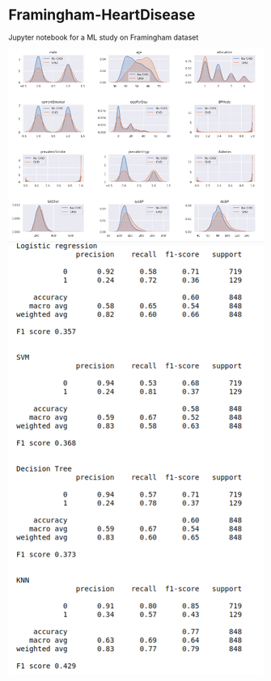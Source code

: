 # Framingham-HeartDisease
Jupyter notebook for a ML study on Framingham dataset

![pic1](screenshots/pic1.png)
![pic2](screenshots/pic2.png)

